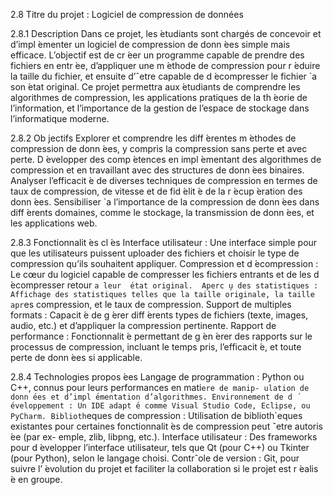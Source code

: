 2.8 Titre du projet : Logiciel de compression de données

2.8.1 Description
Dans ce projet, les  ́etudiants sont chargés de concevoir et d’impl ́ementer un logiciel de compression de donn ́ees simple mais efficace. 
L’objectif est de cr ́eer un programme capable de prendre des fichiers en entr ́ee, d’appliquer une m ́ethode de compression pour r ́eduire la taille du fichier, et ensuite d’ˆetre capable de d ́ecompresser le fichier `a son  ́etat original. 
Ce projet permettra aux  ́etudiants de comprendre les algorithmes de compression, les applications pratiques de la th ́eorie de l’information, et l’importance de la gestion de l’espace de stockage dans l’informatique moderne.

2.8.2 Ob jectifs
Explorer et comprendre les diff ́erentes m ́ethodes de compression de donn ́ees, y compris la compression sans perte et avec perte. 
D ́evelopper des comp ́etences en impl ́ementant des algorithmes de compression et en travaillant avec des structures de donn ́ees binaires. 
Analyser l’efficacit ́e de diverses techniques de compression en termes de taux de compression, de vitesse et de fid ́elit ́e de la r ́ecup ́eration des donn ́ees. 
Sensibiliser `a l’importance de la compression de donn ́ees dans diff ́erents domaines, comme le stockage, la transmission de donn ́ees, et les applications web.

2.8.3 Fonctionnalit ́es cl ́es
Interface utilisateur : Une interface simple pour que les utilisateurs puissent uploader des fichiers et choisir le type de compression qu’ils souhaitent appliquer. 
Compression et d ́ecompression : Le cœur du logiciel capable de compresser les fichiers entrants et de les d ́ecompresser retour `a leur  ́etat original. 
Aperc ̧u des statistiques : Affichage des statistiques telles que la taille originale, la taille apr`es compression, et le taux de compression. 
Support de multiples formats : Capacit ́e de g ́erer diff ́erents types de fichiers (texte, images, audio, etc.) et d’appliquer la compression pertinente. 
Rapport de performance : Fonctionnalit ́e permettant de g ́en ́erer des rapports sur le processus de compression, incluant le temps pris, l’efficacit ́e, et toute perte de donn ́ees si applicable.

2.8.4 Technologies propos ́ees
Langage de programmation : Python ou C++, connus pour leurs performances en mati`ere de manip- ulation de donn ́ees et d’impl ́ementation d’algorithmes. Environnement de d ́eveloppement : Un IDE adapt ́e comme Visual Studio Code, Eclipse, ou PyCharm. Biblioth`eques de compression : Utilisation de biblioth`eques existantes pour certaines fonctionnalit ́es de compression peut ˆetre autoris ́ee (par ex- emple, zlib, libpng, etc.). Interface utilisateur : Des frameworks pour d ́evelopper l’interface utilisateur, tels que Qt (pour C++) ou Tkinter (pour Python), selon le langage choisi. Contrˆole de version : Git, pour suivre l’ ́evolution du projet et faciliter la collaboration si le projet est r ́ealis ́e en groupe.
